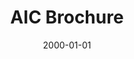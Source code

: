 ---
clir_id: dlf006
layout: report
date: 2000-01-01 
title: "AIC Brochure"
authors: Graham, Rebecca
seo:
  type: Report
doi: 10.5281/zenodo.7806798
description: "The AIC is led by the Digital Library Federation (DLF) with support from the College Art Association (CAA). Funded to July 2000 by The Andrew W. Mellon Foundation and the DLF, and with contributions from Yale and Carnegie Mellon Universities, the AIC is presently developing a prototype. The prototype is envisaged as a working system exemplifying what may be achieved in a networked environment by and for the visual arts community. It is a collection of images and a set of tools that may be implemented, configured, and extended locally to meet institutional needs. It is designed according to open source principles and in compliance with industry- wide standards and best practices. As importantly, during the prototype’s development, the AIC will investigate organizational, legal, and business issues and produce a set of recommendations about how best to secure the development of what we hope may emerge as a vital community resource.


The prototype’s development is a collaborative effort that draws upon the expertise of art historians, visual resource specialists, leading computer technologists, and business and legal advisors. Its presentation to interested communities in venues such as the CAA Annual Meeting and the Art Libraries Society of North American Conference affords a crucial opportunity to solicit feedback from potential users and contributors— feedback that may be incorporated into its further development."
org: DLF
---